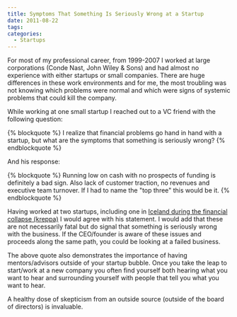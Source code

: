 ```yaml
---
title: Symptoms That Something Is Seriously Wrong at a Startup
date: 2011-08-22
tags:
categories:
  - Startups
---
```


For most of my professional career, from 1999-2007 I worked at large corporations (Conde Nast, John Wiley & Sons) and had
almost no experience with either startups or small companies. There are huge differences in these work environments and
for me, the most troubling was not knowing which problems were normal and which were signs of systemic problems that could
kill the company.

<!-- more -->

While working at one small startup I reached out to a VC friend with the following question:

{% blockquote %}
I realize that financial problems go hand in hand with a startup, but what are the symptoms that something is seriously wrong?
{% endblockquote %}

And his response:

{% blockquote %}
Running low on cash with no prospects of funding is definitely a bad sign.  Also lack of customer traction, no revenues and executive team turnover.  If I had to name the "top three" this would be it.
{% endblockquote %}

Having worked at two startups, including one in <a href="http://en.wikipedia.org/wiki/2008%E2%80%932011_Icelandic_financial_crisis">Iceland during the financial collapse (kreppa)</a>
I would agree with his statement. I would add that these are not necessarily fatal but do signal that something is seriously wrong with the business. If the CEO/founder is aware of these issues and proceeds along the same path, you could be looking at a failed business.

The above quote also demonstrates the importance of having mentors/advisors outside of your startup bubble. Once you take the leap to start/work at a  new company you often find yourself both hearing what you want to hear and surrounding yourself with people that tell you what you want to hear.

A healthy dose of skepticism from an outside source (outside of the board of directors) is invaluable.
